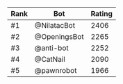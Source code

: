Rank|Bot|Rating
---|---|---
#1|@NilatacBot|2406
#2|@OpeningsBot|2265
#3|@anti-bot|2252
#4|@CatNail|2090
#5|@pawnrobot|1966
